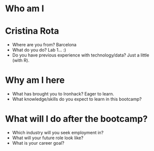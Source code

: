 # Who am I
# Cristina Rota

* Where are you from? Barcelona
* What do you do? Lab 1... :)
* Do you have previous experience with technology/data? Just a little (with R).

# Why am I here

* What has brought you to Ironhack? Eager to learn.
* What knowledge/skills do you expect to learn in this bootcamp?

# What will I do after the bootcamp?

* Which industry will you seek employment in?
* What will your future role look like?
* What is your career goal?